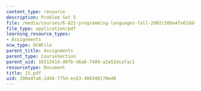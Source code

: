 ```yaml
---
content_type: resource
description: Problem Set 5
file: /media/courses/6-821-programming-languages-fall-2002/200a4fa62dd4775dec63486340170ed8_15.pdf
file_type: application/pdf
learning_resource_types:
- Assignments
ocw_type: OCWFile
parent_title: Assignments
parent_type: CourseSection
parent_uid: 1651341d-d0fb-d6a6-7489-a2a52dcafac1
resourcetype: Document
title: 15.pdf
uid: 200a4fa6-2dd4-775d-ec63-486340170ed8
---
```

